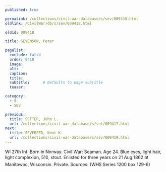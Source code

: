 ```yaml
---
published: true

permalink: /collections/civil-war-database/s/sev/009418.html
oldlink: /CivilWar/db/s/sev/009418.html

oldid: 009418

title: SEVENSON, Peter

pagelist:
  exclude: false
  order: 9418
  image: 
  alt:
  caption:
  title:
  subtitle:      # Defaults to page subtitle
  teaser:

category: 
  - S 
  - SEV

previous:
  title: SETTER, John L.
  url: /collections/civil-war-database/s/set/009417.html  
next:
  title: SEVEREED, Knut K.
  url: /collections/civil-war-database/s/sev/009419.html   
---
```

WI 27th Inf. Born in Norway. Civil War: Seaman. Age 24. Blue eyes, light hair, light complexion, 5&#146;10&#148;, stout. Enlisted for three years on 21 Aug 1862 at Manitowoc, Wisconsin. Private. Sources: (WHS Series 1200 box 129-6)